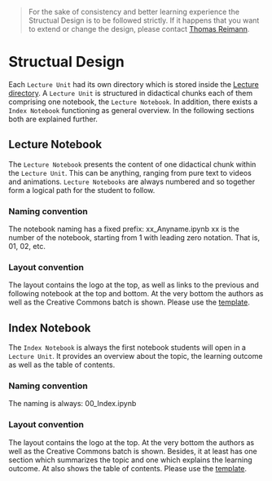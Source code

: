 > For the sake of consistency and better learning experience the Structual Design is to be followed strictly. If it happens that you want to extend or change the design, please contact [Thomas Reimann](Thomas.Reimann@tu-dresden.de).

# Structual Design
Each `Lecture Unit` had its own directory which is stored inside the [Lecture directory](../../Lectures). A `Lecture Unit` is structured in didactical chunks each of them comprising one notebook, the `Lecture Notebook`. In addition, there exists a `Index Notebook` functioning as general overview. In the following sections both are explained further.

## Lecture Notebook
The `Lecture Notebook` presents the content of one didactical chunk within the `Lecture Unit`. This can be anything, ranging from pure text to videos and animations. `Lecture Notebooks` are always numbered and so together form a logical path for the student to follow.

### Naming convention
The notebook naming has a fixed prefix:
xx_Anyname.ipynb
xx is the number of the notebook, starting from 1 with leading zero notation. That is, 01, 02, etc.

### Layout convention
The layout contains the logo at the top, as well as links to the previous and following notebook at the top and bottom. At the very bottom the authors as well as the Creative Commons batch is shown.
Please use the [template](lectureNotebook_template.ipynb).

## Index Notebook
The `Index Notebook` is always the first notebook students will open in a `Lecture Unit`. It provides an overview about the topic, the learning outcome as well as the table of contents.

### Naming convention
The naming is always:
00_Index.ipynb

### Layout convention
The layout contains the logo at the top. At the very bottom the authors as well as the Creative Commons batch is shown. Besides, it at least has one section which summarizes the topic and one which explains the learning outcome. At also shows the  table of contents.
Please use the [template](indexNotebook_template.ipynb).
